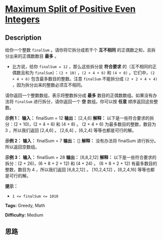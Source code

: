 # [Maximum Split of Positive Even Integers][title]

## Description

给你一个整数 `finalSum` 。请你将它拆分成若干个  **互不相同** 的正偶数之和，且拆分出来的正偶数数目  **最多**  。

  * 比方说，给你 `finalSum = 12` ，那么这些拆分是  **符合要求** 的（互不相同的正偶数且和为 `finalSum`）：`(2 + 10)` ，`(2 + 4 + 6)` 和 `(4 + 8)` 。它们中，`(2 + 4 + 6)` 包含最多数目的整数。注意 `finalSum` 不能拆分成 `(2 + 2 + 4 + 4)` ，因为拆分出来的整数必须互不相同。

请你返回一个整数数组，表示将整数拆分成 **最多** 数目的正偶数数组。如果没有办法将 `finalSum` 进行拆分，请你返回一个  **空**
数组。你可以按 **任意**  顺序返回这些整数。



**示例 1：**
            **输入：** finalSum = 12    **输出：** [2,4,6]    **解释：** 以下是一些符合要求的拆分：(2 + 10)，(2 + 4 + 6) 和 (4 + 8) 。    (2 + 4 + 6) 为最多数目的整数，数目为 3 ，所以我们返回 [2,4,6] 。    [2,6,4] ，[6,2,4] 等等也都是可行的解。    

**示例 2：**
            **输入：** finalSum = 7    **输出：** []    **解释：** 没有办法将 finalSum 进行拆分。    所以返回空数组。    

**示例 3：**
            **输入：** finalSum = 28    **输出：** [6,8,2,12]    **解释：** 以下是一些符合要求的拆分：(2 + 26)，(6 + 8 + 2 + 12) 和 (4 + 24) 。    (6 + 8 + 2 + 12) 有最多数目的整数，数目为 4 ，所以我们返回 [6,8,2,12] 。    [10,2,4,12] ，[6,2,4,16] 等等也都是可行的解。    



**提示：**

  * `1 <= finalSum <= 1010`


**Tags:** Greedy, Math

**Difficulty:** Medium

## 思路

[title]: https://leetcode-cn.com/problems/maximum-split-of-positive-even-integers

